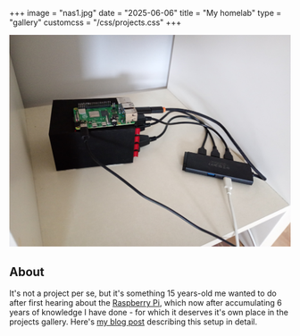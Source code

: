 +++
image = "nas1.jpg"
date = "2025-06-06"
title = "My homelab"
type = "gallery"
customcss = "/css/projects.css"
+++

![a](nas2.jpg)

## About

It's not a project per se, but it's something 15 years-old me wanted to do after first hearing about the [Raspberry Pi](https://www.raspberrypi.com/), which now after accumulating 6 years of knowledge I have done - for which it deserves it's own place in the projects gallery. Here's [my blog post](../../posts/homelab) describing this setup in detail.
